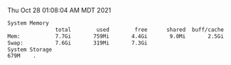 Thu Oct 28 01:08:04 AM MDT 2021
```bash
System Memory
               total        used        free      shared  buff/cache   available
Mem:           7.7Gi       759Mi       4.4Gi       9.0Mi       2.5Gi       6.6Gi
Swap:          7.6Gi       319Mi       7.3Gi
System Storage
679M	.
```
```bash
